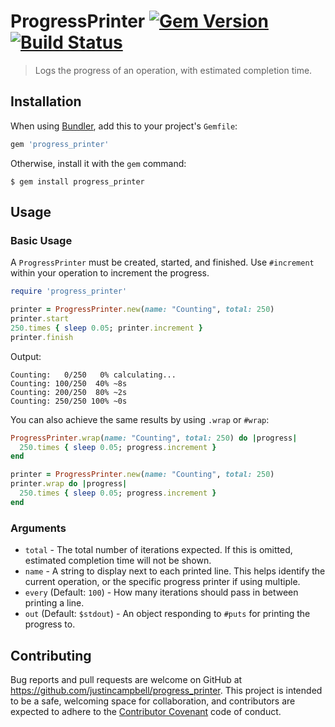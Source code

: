 # ProgressPrinter [![Gem Version](https://badge.fury.io/rb/progress_printer.svg)](https://badge.fury.io/rb/progress_printer) [![Build Status](https://travis-ci.org/justincampbell/progress_printer.svg?branch=master)](https://travis-ci.org/justincampbell/progress_printer)

> Logs the progress of an operation, with estimated completion time.

## Installation

When using [Bundler](https://bundler.io), add this to your project's `Gemfile`:

```ruby
gem 'progress_printer'
```

Otherwise, install it with the `gem` command:


```shell
$ gem install progress_printer
```

## Usage

### Basic Usage

A `ProgressPrinter` must be created, started, and finished. Use `#increment` within your operation to increment the progress.

```rb
require 'progress_printer'

printer = ProgressPrinter.new(name: "Counting", total: 250)
printer.start
250.times { sleep 0.05; printer.increment }
printer.finish
```

Output:

```
Counting:   0/250   0% calculating...
Counting: 100/250  40% ~8s
Counting: 200/250  80% ~2s
Counting: 250/250 100% ~0s
```

You can also achieve the same results by using `.wrap` or `#wrap`:

```rb
ProgressPrinter.wrap(name: "Counting", total: 250) do |progress|
  250.times { sleep 0.05; progress.increment }
end
```

```rb
printer = ProgressPrinter.new(name: "Counting", total: 250)
printer.wrap do |progress|
  250.times { sleep 0.05; progress.increment }
end
```

### Arguments

* `total` - The total number of iterations expected. If this is omitted, estimated completion time will not be shown.
* `name` - A string to display next to each printed line. This helps identify the current operation, or the specific progress printer if using multiple.
* `every` (Default: `100`) - How many iterations should pass in between printing a line.
* `out` (Default: `$stdout`) - An object responding to `#puts` for printing the progress to.

## Contributing

Bug reports and pull requests are welcome on GitHub at https://github.com/justincampbell/progress_printer. This project is intended to be a safe, welcoming space for collaboration, and contributors are expected to adhere to the [Contributor Covenant](http://contributor-covenant.org) code of conduct.
